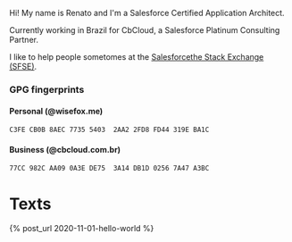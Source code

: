 Hi! My name is Renato and I'm a Salesforce Certified Application Architect.

Currently working in Brazil for CbCloud, a Salesforce Platinum Consulting Partner.

I like to help people sometomes at the [Salesforcethe Stack Exchange (SFSE)](https://salesforce.stackexchange.com/).

### GPG fingerprints

#### Personal (@wisefox.me)

```C3FE CB0B 8AEC 7735 5403  2AA2 2FD8 FD44 319E BA1C```

#### Business (@cbcloud.com.br)

```77CC 982C AA09 0A3E DE75  3A14 DB1D 0256 7A47 A3BC```

# Texts

{% post_url 2020-11-01-hello-world %}
